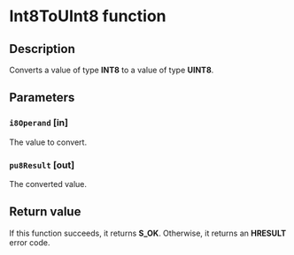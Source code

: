 # Int8ToUInt8 function

## Description

Converts a value of type **INT8** to a value of type **UINT8**.

## Parameters

### `i8Operand` [in]

The value to convert.

### `pu8Result` [out]

The converted value.

## Return value

If this function succeeds, it returns **S_OK**. Otherwise, it returns an **HRESULT** error code.